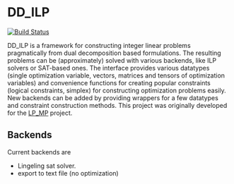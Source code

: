 # DD_ILP

[![Build Status](https://travis-ci.org/pawelswoboda/DD_ILP.svg?branch=master)](https://travis-ci.org/pawelswoboda/DD_ILP)

DD_ILP is a framework for constructing integer linear problems pragmatically from dual decomposition based formulations. The resulting problems can be (approximately) solved with various backends, like ILP solvers or SAT-based ones. 
The interface provides various datatypes (single optimization variable, vectors, matrices and tensors of optimization variables) and convenience functions for creating popular constraints (logical constraints, simplex) for constructing optimization problems easily.
New backends can be added by providing wrappers for a few datatypes and constraint construction methods.
This project was originally developed for the [LP_MP](https://github.com/pawelswoboda/LP_MP.git) project.

## Backends
Current backends are
* Lingeling sat solver.
* export to text file (no optimization)
